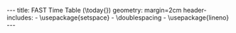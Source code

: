 --- title: FAST Time Table (\today{}) geometry: margin=2cm header-includes: - \usepackage{setspace} - \doublespacing - \usepackage{lineno} ---
